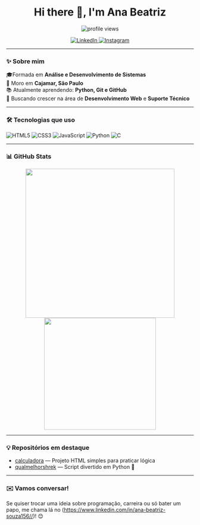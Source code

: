 <h1 align="center">Hi there 👋, I'm Ana Beatriz</h1>

<p align="center">
  <img src="https://komarev.com/ghpvc/?username=AnaBiaz&style=flat-square&color=blue" alt="profile views" />
</p>

<p align="center">
  <a href="https://www.linkedin.com/in/ana-beatriz-souza-9a81681207/" target="_blank">
    <img alt="LinkedIn" src="https://img.shields.io/badge/LinkedIn-blue?style=for-the-badge&logo=linkedin&logoColor=white" />
  </a>
  <a href="https://www.instagram.com" target="_blank">
    <img alt="Instagram" src="https://img.shields.io/badge/Instagram-pink?style=for-the-badge&logo=instagram&logoColor=white" />
  </a>
</p>

---

### ✨ Sobre mim

🎓Formada em **Análise e Desenvolvimento de Sistemas**  
📍 Moro em **Cajamar, São Paulo**  
📚 Atualmente aprendendo: **Python, Git e GitHub**  
🚀 Buscando crescer na área de **Desenvolvimento Web** e **Suporte Técnico**

---

### 🛠️ Tecnologias que uso

![HTML5](https://img.shields.io/badge/HTML5-E34F26?style=for-the-badge&logo=html5&logoColor=white)
![CSS3](https://img.shields.io/badge/CSS3-1572B6?style=for-the-badge&logo=css3&logoColor=white)
![JavaScript](https://img.shields.io/badge/JavaScript-F7DF1E?style=for-the-badge&logo=javascript&logoColor=black)
![Python](https://img.shields.io/badge/Python-3776AB?style=for-the-badge&logo=python&logoColor=white)
![C](https://img.shields.io/badge/C-00599C?style=for-the-badge&logo=c&logoColor=white)

---

### 📊 GitHub Stats

<div align="center">
  <img src="https://github-readme-stats.vercel.app/api?username=AnaBiaz&show_icons=true&theme=radical" width="400px" />
  <img src="https://github-readme-stats.vercel.app/api/top-langs/?username=AnaBiaz&layout=compact&theme=radical" width="300px" />
</div>

---

### 💡 Repositórios em destaque

- [calculadora](https://github.com/AnaBiaz/calculadora) — Projeto HTML simples para praticar lógica
- [qualmelhorshrek](https://github.com/AnaBiaz/qualmelhorshrek) — Script divertido em Python 🐍

---

### ✉️ Vamos conversar!

Se quiser trocar uma ideia sobre programação, carreira ou só bater um papo, me chama lá no (https://www.linkedin.com/in/ana-beatriz-souza156//)! 😊
